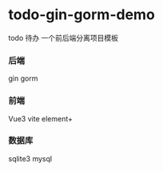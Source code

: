 # todo-gin-gorm-demo

todo 待办 一个前后端分离项目模板

### 后端

gin gorm

### 前端

Vue3 vite element+

### 数据库

sqlite3 mysql

